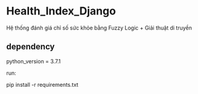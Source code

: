 # Health_Index_Django
Hệ thống đánh giá chỉ số sức khỏe bằng Fuzzy Logic + Giải thuật di truyền

## dependency
python_version = 3.7.1



run: 

pip install -r requirements.txt
